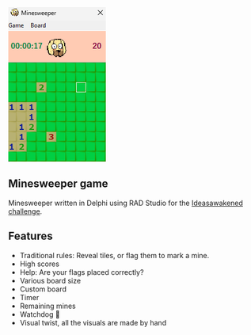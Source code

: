 ![Screenshot](screenshot.png)

## Minesweeper game

Minesweeper written in Delphi using RAD Studio for the [Ideasawakened challenge](https://ideasawakened.com/post/rad-programmer-challenge-number-1-minesweeper-game-build).

## Features

* Traditional rules: Reveal tiles, or flag them to mark a mine.
* High scores
* Help: Are your flags placed correctly?
* Various board size
* Custom board
* Timer
* Remaining mines
* Watchdog 🐶
* Visual twist, all the visuals are made by hand

